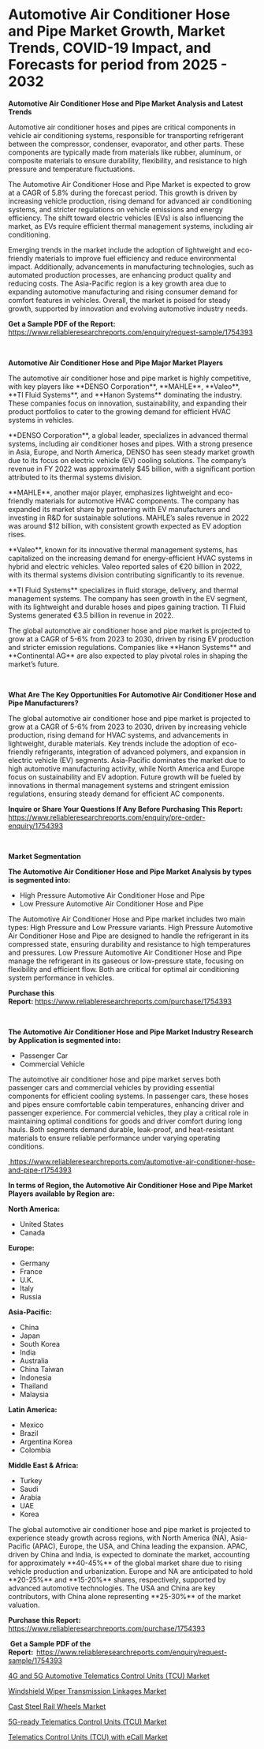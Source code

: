 <p><h1>Automotive Air Conditioner Hose and Pipe Market Growth, Market Trends, COVID-19 Impact, and Forecasts for period from 2025 - 2032</h1></p><p><strong>Automotive Air Conditioner Hose and Pipe Market Analysis and Latest Trends</strong></p>
<p><p>Automotive air conditioner hoses and pipes are critical components in vehicle air conditioning systems, responsible for transporting refrigerant between the compressor, condenser, evaporator, and other parts. These components are typically made from materials like rubber, aluminum, or composite materials to ensure durability, flexibility, and resistance to high pressure and temperature fluctuations.</p><p>The Automotive Air Conditioner Hose and Pipe Market is expected to grow at a CAGR of 5.8% during the forecast period. This growth is driven by increasing vehicle production, rising demand for advanced air conditioning systems, and stricter regulations on vehicle emissions and energy efficiency. The shift toward electric vehicles (EVs) is also influencing the market, as EVs require efficient thermal management systems, including air conditioning.</p><p>Emerging trends in the market include the adoption of lightweight and eco-friendly materials to improve fuel efficiency and reduce environmental impact. Additionally, advancements in manufacturing technologies, such as automated production processes, are enhancing product quality and reducing costs. The Asia-Pacific region is a key growth area due to expanding automotive manufacturing and rising consumer demand for comfort features in vehicles. Overall, the market is poised for steady growth, supported by innovation and evolving automotive industry needs.</p></p>
<p><strong>Get a Sample PDF of the Report:&nbsp;</strong> <a href="https://www.reliableresearchreports.com/enquiry/request-sample/1754393?utm_campaign=7&utm_medium=2&utm_source=Github&utm_content=ia&utm_term=24012025&utm_id=automotive-air-conditioner-hose-and-pipe">https://www.reliableresearchreports.com/enquiry/request-sample/1754393</a></p>
<p>&nbsp;</p>
<p><strong>Automotive Air Conditioner Hose and Pipe Major Market Players</strong></p>
<p><p>The automotive air conditioner hose and pipe market is highly competitive, with key players like **DENSO Corporation**, **MAHLE**, **Valeo**, **TI Fluid Systems**, and **Hanon Systems** dominating the industry. These companies focus on innovation, sustainability, and expanding their product portfolios to cater to the growing demand for efficient HVAC systems in vehicles.</p><p>**DENSO Corporation**, a global leader, specializes in advanced thermal systems, including air conditioner hoses and pipes. With a strong presence in Asia, Europe, and North America, DENSO has seen steady market growth due to its focus on electric vehicle (EV) cooling solutions. The company’s revenue in FY 2022 was approximately $45 billion, with a significant portion attributed to its thermal systems division.</p><p>**MAHLE**, another major player, emphasizes lightweight and eco-friendly materials for automotive HVAC components. The company has expanded its market share by partnering with EV manufacturers and investing in R&D for sustainable solutions. MAHLE’s sales revenue in 2022 was around $12 billion, with consistent growth expected as EV adoption rises.</p><p>**Valeo**, known for its innovative thermal management systems, has capitalized on the increasing demand for energy-efficient HVAC systems in hybrid and electric vehicles. Valeo reported sales of €20 billion in 2022, with its thermal systems division contributing significantly to its revenue.</p><p>**TI Fluid Systems** specializes in fluid storage, delivery, and thermal management systems. The company has seen growth in the EV segment, with its lightweight and durable hoses and pipes gaining traction. TI Fluid Systems generated €3.5 billion in revenue in 2022.</p><p>The global automotive air conditioner hose and pipe market is projected to grow at a CAGR of 5-6% from 2023 to 2030, driven by rising EV production and stricter emission regulations. Companies like **Hanon Systems** and **Continental AG** are also expected to play pivotal roles in shaping the market’s future.</p></p>
<p>&nbsp;</p>
<p><strong>What Are The Key Opportunities For Automotive Air Conditioner Hose and Pipe Manufacturers?</strong></p>
<p><p>The global automotive air conditioner hose and pipe market is projected to grow at a CAGR of 5-6% from 2023 to 2030, driven by increasing vehicle production, rising demand for HVAC systems, and advancements in lightweight, durable materials. Key trends include the adoption of eco-friendly refrigerants, integration of advanced polymers, and expansion in electric vehicle (EV) segments. Asia-Pacific dominates the market due to high automotive manufacturing activity, while North America and Europe focus on sustainability and EV adoption. Future growth will be fueled by innovations in thermal management systems and stringent emission regulations, ensuring steady demand for efficient AC components.</p></p>
<p><strong>Inquire or Share Your Questions If Any Before Purchasing This Report:</strong> <a href="https://www.reliableresearchreports.com/enquiry/pre-order-enquiry/1754393?utm_campaign=7&utm_medium=2&utm_source=Github&utm_content=ia&utm_term=24012025&utm_id=automotive-air-conditioner-hose-and-pipe">https://www.reliableresearchreports.com/enquiry/pre-order-enquiry/1754393</a></p>
<p>&nbsp;</p>
<p><strong>Market Segmentation</strong></p>
<p><strong>The Automotive Air Conditioner Hose and Pipe Market Analysis by types is segmented into:</strong></p>
<p><ul><li>High Pressure Automotive Air Conditioner Hose and Pipe</li><li>Low Pressure Automotive Air Conditioner Hose and Pipe</li></ul></p>
<p><p>The Automotive Air Conditioner Hose and Pipe market includes two main types: High Pressure and Low Pressure variants. High Pressure Automotive Air Conditioner Hose and Pipe are designed to handle the refrigerant in its compressed state, ensuring durability and resistance to high temperatures and pressures. Low Pressure Automotive Air Conditioner Hose and Pipe manage the refrigerant in its gaseous or low-pressure state, focusing on flexibility and efficient flow. Both are critical for optimal air conditioning system performance in vehicles.</p></p>
<p><strong>Purchase this Report:&nbsp;</strong><a href="https://www.reliableresearchreports.com/purchase/1754393?utm_campaign=7&utm_medium=2&utm_source=Github&utm_content=ia&utm_term=24012025&utm_id=automotive-air-conditioner-hose-and-pipe">https://www.reliableresearchreports.com/purchase/1754393</a></p>
<p>&nbsp;</p>
<p><strong>The Automotive Air Conditioner Hose and Pipe Market Industry Research by Application is segmented into:</strong></p>
<p><ul><li>Passenger Car</li><li>Commercial Vehicle</li></ul></p>
<p><p>The automotive air conditioner hose and pipe market serves both passenger cars and commercial vehicles by providing essential components for efficient cooling systems. In passenger cars, these hoses and pipes ensure comfortable cabin temperatures, enhancing driver and passenger experience. For commercial vehicles, they play a critical role in maintaining optimal conditions for goods and driver comfort during long hauls. Both segments demand durable, leak-proof, and heat-resistant materials to ensure reliable performance under varying operating conditions.</p></p>
<p><a href="https://www.reliableresearchreports.com/automotive-air-conditioner-hose-and-pipe-r1754393?utm_campaign=7&utm_medium=2&utm_source=Github&utm_content=ia&utm_term=24012025&utm_id=automotive-air-conditioner-hose-and-pipe">&nbsp;https://www.reliableresearchreports.com/automotive-air-conditioner-hose-and-pipe-r1754393</a></p>
<p><strong>In terms of Region, the Automotive Air Conditioner Hose and Pipe Market Players available by Region are:</strong></p>
<p>
    <p> <strong> North America: </strong>
        <ul>
            <li>United States</li>
            <li>Canada</li>
        </ul>
        </p> 
    <p> <strong> Europe: </strong>
        <ul>
            <li>Germany</li>
            <li>France</li>
            <li>U.K.</li>
            <li>Italy</li>
            <li>Russia</li>
        </ul>
        </p> 
    <p> <strong> Asia-Pacific: </strong>
        <ul>
            <li>China</li>
            <li>Japan</li>
            <li>South Korea</li>
            <li>India</li>
            <li>Australia</li>
            <li>China Taiwan</li>
            <li>Indonesia</li>
            <li>Thailand</li>
            <li>Malaysia</li>
        </ul>
        </p> 
    <p> <strong> Latin America: </strong>
        <ul>
            <li>Mexico</li>
            <li>Brazil</li>
            <li>Argentina Korea</li>
            <li>Colombia</li>
        </ul>
        </p> 
    <p> <strong> Middle East & Africa: </strong>
        <ul>
            <li>Turkey</li>
            <li>Saudi</li>
            <li>Arabia</li>
            <li>UAE</li>
            <li>Korea</li>
        </ul>
    </p>
    </p>
<p><p>The global automotive air conditioner hose and pipe market is projected to experience steady growth across regions, with North America (NA), Asia-Pacific (APAC), Europe, the USA, and China leading the expansion. APAC, driven by China and India, is expected to dominate the market, accounting for approximately **40-45%** of the global market share due to rising vehicle production and urbanization. Europe and NA are anticipated to hold **20-25%** and **15-20%** shares, respectively, supported by advanced automotive technologies. The USA and China are key contributors, with China alone representing **25-30%** of the market valuation.</p></p>
<p><strong>Purchase this Report: </strong><a href="https://www.reliableresearchreports.com/purchase/1754393?utm_campaign=7&utm_medium=2&utm_source=Github&utm_content=ia&utm_term=24012025&utm_id=automotive-air-conditioner-hose-and-pipe">https://www.reliableresearchreports.com/purchase/1754393</a></p>
<p>&nbsp;<strong>Get a Sample PDF of the Report:&nbsp;&nbsp;</strong><a href="https://www.reliableresearchreports.com/enquiry/request-sample/1754393?utm_campaign=7&utm_medium=2&utm_source=Github&utm_content=ia&utm_term=24012025&utm_id=automotive-air-conditioner-hose-and-pipe">https://www.reliableresearchreports.com/enquiry/request-sample/1754393</a></p>
<p><strong></strong></p>
<p><p><a href="https://github.com/NargisHussain432/Market-Research-Report-List-1/blob/main/4g-and-5g-automotive-telematics-control-units-tcu-market.md?utm_campaign=7&utm_medium=2&utm_source=Github&utm_content=ia&utm_term=24012025&utm_id=automotive-air-conditioner-hose-and-pipe">4G and 5G Automotive Telematics Control Units (TCU) Market</a></p><p><a href="https://github.com/angelajermaine/Market-Research-Report-List-5/blob/main/windshield-wiper-transmission-linkages-market.md?utm_campaign=7&utm_medium=2&utm_source=Github&utm_content=ia&utm_term=24012025&utm_id=automotive-air-conditioner-hose-and-pipe">Windshield Wiper Transmission Linkages Market</a></p><p><a href="https://github.com/oliveroste6/Market-Research-Report-List-1/blob/main/cast-steel-rail-wheels-market.md?utm_campaign=7&utm_medium=2&utm_source=Github&utm_content=ia&utm_term=24012025&utm_id=automotive-air-conditioner-hose-and-pipe">Cast Steel Rail Wheels Market</a></p><p><a href="https://github.com/FahadAhmed223/Market-Research-Report-List-1/blob/main/5g-ready-telematics-control-units-tcu-market.md?utm_campaign=7&utm_medium=2&utm_source=Github&utm_content=ia&utm_term=24012025&utm_id=automotive-air-conditioner-hose-and-pipe">5G-ready Telematics Control Units (TCU) Market</a></p><p><a href="https://github.com/sherikacas30/Market-Research-Report-List-1/blob/main/telematics-control-units-tcu-with-ecall-market.md?utm_campaign=7&utm_medium=2&utm_source=Github&utm_content=ia&utm_term=24012025&utm_id=automotive-air-conditioner-hose-and-pipe">Telematics Control Units (TCU) with eCall Market</a></p></p>